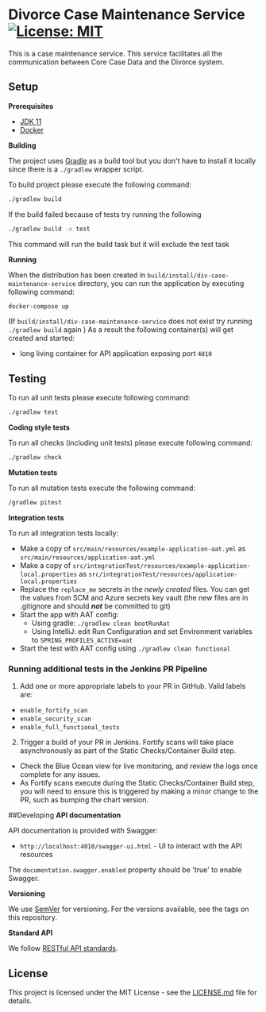 # Divorce Case Maintenance Service [![License: MIT](https://img.shields.io/badge/License-MIT-yellow.svg)](https://opensource.org/licenses/MIT)

This is a case maintenance service. This service facilitates all the communication between Core Case Data and the
Divorce system.

## Setup

**Prerequisites**

- [JDK 11](https://openjdk.java.net/)
- [Docker](https://www.docker.com)

**Building**

The project uses [Gradle](https://gradle.org) as a build tool but you don't have to install it locally since there is a
`./gradlew` wrapper script.

To build project please execute the following command:

```bash
./gradlew build
```

If the build failed because of tests try running the following

```bash
./gradlew build -x test
```
This command will run the build task but it will exclude the test task

**Running**

When the distribution has been created in `build/install/div-case-maintenance-service` directory,
you can run the application by executing following command:

```bash
docker-compose up
```

(If `build/install/div-case-maintenance-service` does not exist try running `./gradlew build` again )
As a result the following container(s) will get created and started:
 - long living container for API application exposing port `4010`

## Testing

To run all unit tests please execute following command:

```bash
./gradlew test
```

**Coding style tests**

To run all checks (including unit tests) please execute following command:

```bash
./gradlew check
```
**Mutation tests**

To run all mutation tests execute the following command:

```bash
/gradlew pitest
```

**Integration tests**

To run all integration tests locally:

* Make a copy of `src/main/resources/example-application-aat.yml` as `src/main/resources/application-aat.yml`
* Make a copy of `src/integrationTest/resources/example-application-local.properties` as `src/integrationTest/resources/application-local.properties`
* Replace the `replace_me` secrets in the _newly created_ files. You can get the values from SCM and Azure secrets key vault (the new files are in .gitignore and should ***not*** be committed to git)
* Start the app with AAT config:
  * Using gradle: `./gradlew clean bootRunAat`
  * Using IntelliJ: edit Run Configuration and set Environment variables to `SPRING_PROFILES_ACTIVE=aat`
* Start the test with AAT config using `./gradlew clean functional`

### Running additional tests in the Jenkins PR Pipeline

1. Add one or more appropriate labels to your PR in GitHub. Valid labels are:

- ```enable_fortify_scan```
- ```enable_security_scan```
- ```enable_full_functional_tests```

2. Trigger a build of your PR in Jenkins.  Fortify scans will take place asynchronously as part of the Static Checks/Container Build step.
- Check the Blue Ocean view for live monitoring, and review the logs once complete for any issues.
- As Fortify scans execute during the Static Checks/Container Build step, you will need to ensure this is triggered by making a minor change to the PR, such as bumping the chart version.

##Developing
**API documentation**

API documentation is provided with Swagger:
 - `http://localhost:4010/swagger-ui.html` - UI to interact with the API resources

The `documentation.swagger.enabled` property should be 'true' to enable Swagger.

**Versioning**

We use [SemVer](http://semver.org/) for versioning.
For the versions available, see the tags on this repository.

**Standard API**

We follow [RESTful API standards](https://hmcts.github.io/restful-api-standards/).

## License

This project is licensed under the MIT License - see the [LICENSE.md](LICENSE.md) file for details.

